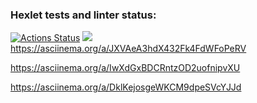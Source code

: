 ### Hexlet tests and linter status:
[![Actions Status](https://github.com/romaverne/js-starter-project-44/workflows/hexlet-check/badge.svg)](https://github.com/romaverne/js-starter-project-44/actions)
<a href="https://codeclimate.com/github/romaverne/js-starter-project-44/maintainability"><img src="https://api.codeclimate.com/v1/badges/e23453612a06efee775d/maintainability" /></a>
https://asciinema.org/a/JXVAeA3hdX432Fk4FdWFoPeRV

https://asciinema.org/a/IwXdGxBDCRntzOD2uofnipvXU

https://asciinema.org/a/DklKejosgeWKCM9dpeSVcYJJd
